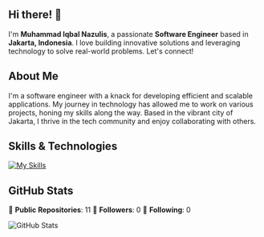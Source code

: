 ## Hi there! 👋

I'm **Muhammad Iqbal Nazulis**, a passionate **Software Engineer** based in **Jakarta, Indonesia**. I love building innovative solutions and leveraging technology to solve real-world problems. Let's connect!

## About Me

I'm a software engineer with a knack for developing efficient and scalable applications. My journey in technology has allowed me to work on various projects, honing my skills along the way. Based in the vibrant city of Jakarta, I thrive in the tech community and enjoy collaborating with others.

## Skills & Technologies

[![My Skills](https://skillicons.dev/icons?i=go,git,github,docker,postgres,mongodb,java,aws,gitlab,mysql&perline=8)](https://skillicons.dev)

## GitHub Stats

🔹 **Public Repositories**: 11 
🔹 **Followers**: 0 
🔹 **Following**: 0 

![GitHub Stats](https://github-readme-stats.vercel.app/api?username=iqbalnzls&show_icons=true&count_private=true&theme=radical)
